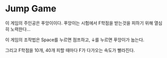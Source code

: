 # Jump Game

이 게임의 주인공은 푸앙이이다.
푸앙이는 시험에서 F학점을 받는것을 피하기 위해 열심히 노력한다...

이 게임의 조작법은 Space를 누르면 점프하고,  ↓를 누르면 푸앙이가 눕는다.

그리고 F학점을 10개, 40개 피할 때마다 F가 다가오는 속도가 빨라진다.
